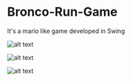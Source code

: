 # Bronco-Run-Game
It's a mario like game developed in Swing

![alt text](https://github.com/pratiksaha37/Bronco-Run-Game/blob/master/HomeScreen.JPG "Home Screen")

![alt text](https://github.com/pratiksaha37/Bronco-Run-Game/blob/master/Game.JPG "Game")

![alt text](https://github.com/pratiksaha37/Bronco-Run-Game/blob/master/Game2.JPG "Game2")
